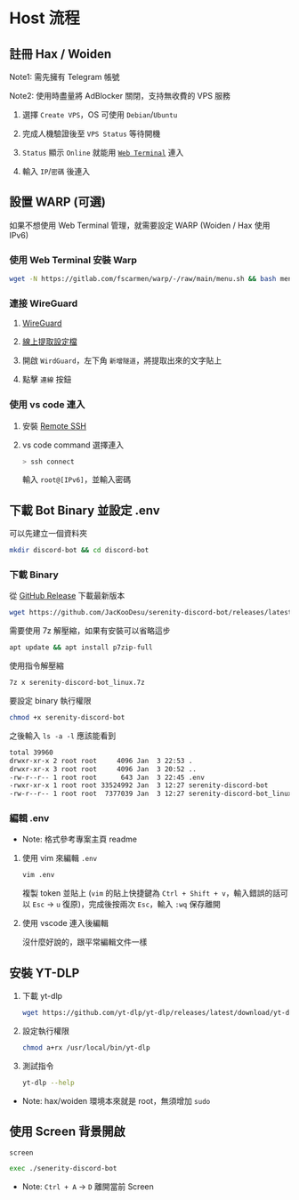 # Host 流程

## 註冊 Hax / Woiden

Note1: 需先擁有 Telegram 帳號

Note2: 使用時盡量將 AdBlocker 關閉，支持無收費的 VPS 服務

1. 選擇 `Create VPS`，OS 可使用 `Debian`/`Ubuntu`

2. 完成人機驗證後至 `VPS Status` 等待開機

3. `Status` 顯示 `Online` 就能用 [`Web Terminal`](https://ssh.hax.co.id/) 連入

4. 輸入 `IP`/`密碼` 後連入

## 設置 WARP (可選)

如果不想使用 Web Terminal 管理，就需要設定 WARP (Woiden / Hax 使用 IPv6)

### 使用 Web Terminal 安裝 Warp

```bash
wget -N https://gitlab.com/fscarmen/warp/-/raw/main/menu.sh && bash menu.sh
```

### 連接 WireGuard

1. [WireGuard](https://www.wireguard.com/install/)

2. [線上提取設定檔](https://replit.com/@misaka-blog/wgcf-profile-generator)

3. 開啟 `WirdGuard`，左下角 `新增隧道`，將提取出來的文字貼上

4. 點擊 `連線` 按鈕

### 使用 vs code 連入

1. 安裝 [Remote SSH](https://marketplace.visualstudio.com/items?itemName=ms-vscode-remote.remote-ssh)

2. vs code command 選擇連入

   ```bash
   > ssh connect
   ```

   輸入 `root@[IPv6]`，並輸入密碼

## 下載 Bot Binary 並設定 .env

可以先建立一個資料夾

```bash
mkdir discord-bot && cd discord-bot
```

### 下載 Binary

從 [GitHub Release](https://github.com/JacKooDesu/serenity-discord-bot/releases/latest) 下載最新版本

```bash
wget https://github.com/JacKooDesu/serenity-discord-bot/releases/latest/download/serenity-discord-bot_linux.7z
```

需要使用 7z 解壓縮，如果有安裝可以省略這步

```bash
apt update && apt install p7zip-full
```

使用指令解壓縮

```bash
7z x serenity-discord-bot_linux.7z
```

要設定 binary 執行權限

```bash
chmod +x serenity-discord-bot
```

之後輸入 `ls -a -l` 應該能看到

```bash
total 39960
drwxr-xr-x 2 root root     4096 Jan  3 22:53 .
drwxr-xr-x 3 root root     4096 Jan  3 20:52 ..
-rw-r--r-- 1 root root      643 Jan  3 22:45 .env
-rwxr-xr-x 1 root root 33524992 Jan  3 12:27 serenity-discord-bot
-rw-r--r-- 1 root root  7377039 Jan  3 12:27 serenity-discord-bot_linux.7z
```

### 編輯 .env

- Note: 格式參考專案主頁 readme

1. 使用 vim 來編輯 `.env`

   ```bash
   vim .env
   ```

   複製 token 並貼上 (`vim` 的貼上快捷鍵為 `Ctrl + Shift + v`，輸入錯誤的話可以 `Esc` → `u` 復原)，完成後按兩次 `Esc`，輸入 `:wq` 保存離開

2. 使用 vscode 連入後編輯

   沒什麼好說的，跟平常編輯文件一樣

## 安裝 YT-DLP

1. 下載 yt-dlp

   ```bash
   wget https://github.com/yt-dlp/yt-dlp/releases/latest/download/yt-dlp -O /usr/local/bin/yt-dlp
   ```

2. 設定執行權限

   ```bash
   chmod a+rx /usr/local/bin/yt-dlp
   ```

3. 測試指令

   ```bash
   yt-dlp --help
   ```

- Note: hax/woiden 環境本來就是 root，無須增加 `sudo`

## 使用 Screen 背景開啟

```bash
screen
```

```bash
exec ./senerity-discord-bot
```

- Note: `Ctrl + A` → `D` 離開當前 Screen
